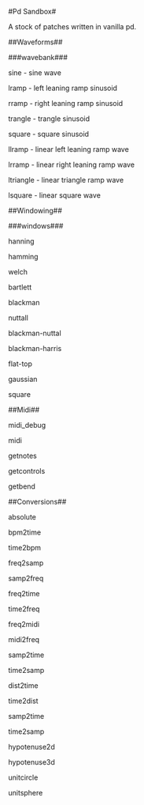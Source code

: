 #Pd Sandbox#

A stock of patches written in vanilla pd. 


##Waveforms##

###wavebank###

sine - sine wave

lramp - left leaning ramp sinusoid

rramp - right leaning ramp sinusoid

trangle - trangle sinusoid

square - square sinusoid

llramp - linear left leaning ramp wave

lrramp - linear right leaning ramp wave

ltriangle - linear triangle ramp wave

lsquare - linear square wave


##Windowing##

###windows###

hanning

hamming

welch

bartlett

blackman

nuttall

blackman-nuttal

blackman-harris

flat-top

gaussian

square


##Midi##

midi\_debug

midi

getnotes

getcontrols

getbend


##Conversions##

absolute

bpm2time

time2bpm

freq2samp

samp2freq

freq2time

time2freq

freq2midi

midi2freq

samp2time

time2samp

dist2time

time2dist

samp2time

time2samp

hypotenuse2d

hypotenuse3d

unitcircle

unitsphere

